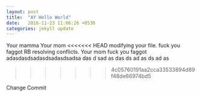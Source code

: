```yaml
---
layout: post
title:  "AY Hello World"
date:   2016-11-23 11:06:26 +0530
categories: jekyll update
---
```


Your mamma
Your mom
<<<<<<< HEAD
modifying your file.
fuck you faggot
RB resolving conflicts.
Your mom
fuck you faggot
adasdasdsadasdsadasdsadsa
das
d
sad
as
das
ds
ad
as
ds
ad
as
>>>>>>> 4c05760191aa2cca33533894d89f48de66974bd5

Change Commit